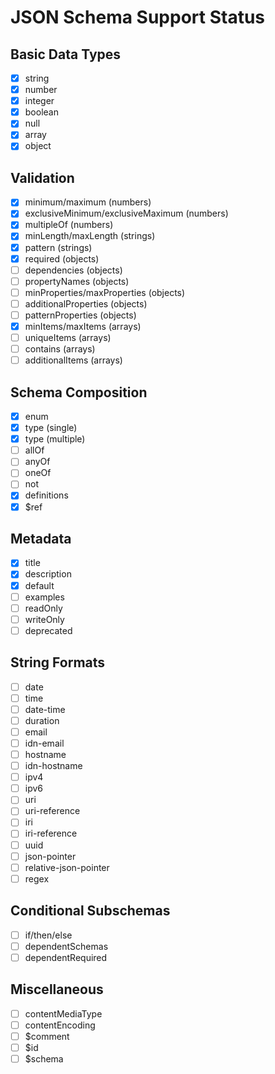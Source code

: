 # JSON Schema Support Status

## Basic Data Types

- [x] string
- [x] number
- [x] integer
- [x] boolean
- [x] null
- [x] array
- [x] object

## Validation

- [x] minimum/maximum (numbers)
- [x] exclusiveMinimum/exclusiveMaximum (numbers)
- [x] multipleOf (numbers)
- [x] minLength/maxLength (strings)
- [x] pattern (strings)
- [x] required (objects)
- [ ] dependencies (objects)
- [ ] propertyNames (objects)
- [ ] minProperties/maxProperties (objects)
- [ ] additionalProperties (objects)
- [ ] patternProperties (objects)
- [x] minItems/maxItems (arrays)
- [ ] uniqueItems (arrays)
- [ ] contains (arrays)
- [ ] additionalItems (arrays)

## Schema Composition

- [x] enum
- [x] type (single)
- [x] type (multiple)
- [ ] allOf
- [ ] anyOf
- [ ] oneOf
- [ ] not
- [x] definitions
- [x] $ref

## Metadata

- [x] title
- [x] description
- [x] default
- [ ] examples
- [ ] readOnly
- [ ] writeOnly
- [ ] deprecated

## String Formats

- [ ] date
- [ ] time
- [ ] date-time
- [ ] duration
- [ ] email
- [ ] idn-email
- [ ] hostname
- [ ] idn-hostname
- [ ] ipv4
- [ ] ipv6
- [ ] uri
- [ ] uri-reference
- [ ] iri
- [ ] iri-reference
- [ ] uuid
- [ ] json-pointer
- [ ] relative-json-pointer
- [ ] regex

## Conditional Subschemas

- [ ] if/then/else
- [ ] dependentSchemas
- [ ] dependentRequired

## Miscellaneous

- [ ] contentMediaType
- [ ] contentEncoding
- [ ] $comment
- [ ] $id
- [ ] $schema
